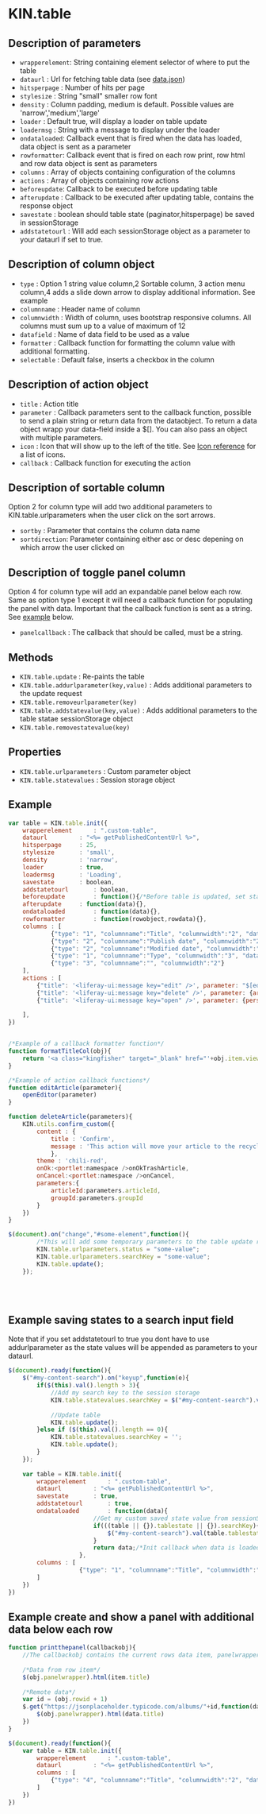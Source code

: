 # KIN.table

## Description of parameters
* `wrapperelement`: String containing element selector of where to put the table
* `dataurl` 	: Url for fetching table data (see [data.json](https://github.com/kinnarps/KIN/blob/master/table/data.json))
* `hitsperpage` : Number of hits per page
* `stylesize`	: String "small" smaller row font
* `density`	: Column padding, medium is default. Possible values are 'narrow','medium','large'
* `loader`	: Default true, will display a loader on table update
* `loadermsg`	: String with a message to display under the loader
* `ondataloaded`: Callback event that is fired when the data has loaded, data object is sent as a parameter
* `rowformatter`: Callback event that is fired on each row print, row html and row data object is sent as parameters
* `columns`	: Array of objects containing configuration of the columns
* `actions`	: Array of objects containing row actions
* `beforeupdate`: Callback to be executed before updating table
* `afterupdate`	: Callback to be executed after updating table, contains the response object
* `savestate`	: boolean should table state (paginator,hitsperpage) be saved in sessionStorage
* `addstatetourl` : Will add each sessionStorage object as a parameter to your dataurl if set to true.

## Description of column object
* `type`	: Option 1 string value column,2 Sortable column, 3 action menu column,4 adds a slide down arrow to display additional information. See example
* `columnname`	: Header name of column
* `columnwidth`	: Width of column, uses bootstrap responsive columns. All columns must sum up to a value of maximum of 12
* `datafield`	: Name of data field to be used as a value
* `formatter`	: Callback function for formatting the column value with additional formatting.
* `selectable`	: Default false, inserts a checkbox in the column

## Description of action object
* `title`	: Action title
* `parameter`	: Callback parameters sent to the callback function, possible to send a plain string or return data from the dataobject. To return a data object wrapp your data-field inside a $[]. You can also pass an object with multiple parameters.
* `icon`	: Icon that will show up to the left of the title. See [Icon reference](http://liferay.github.io/alloy-bootstrap/base-css.html#icons) for a list of icons.
* `callback`	: Callback function for executing the action

## Description of sortable column
Option 2 for column type will add two additional parameters to KIN.table.urlparameters when the user click on the sort arrows. 
* `sortby`	: Parameter that contains the column data name
* `sortdirection`: Parameter containing either asc or desc depening on which arrow the user clicked on

## Description of toggle panel column
Option 4 for column type will add an expandable panel below each row. Same as option type 1 except it will need a callback function for populating the panel with data. Important that the callback function is sent as a string. See [example](#example-create-and-show-a-panel-with-additional-data-below-each-row) below.
* `panelcallback` : The callback that should be called, must be a string.

## Methods
* `KIN.table.update` : Re-paints the table
* `KIN.table.addurlparameter(key,value)` : Adds additional parameters to the update request
* `KIN.table.removeurlparameter(key)`
* `KIN.table.addstatevalue(key,value)` : Adds additional parameters to the table statae sessionStorage object
* `KIN.table.removestatevalue(key)`

## Properties
* `KIN.table.urlparameters` : Custom parameter object
* `KIN.table.statevalues` : Session storage object

## Example 
```javascript
var table = KIN.table.init({
	wrapperelement	 	: ".custom-table",
	dataurl			: "<%= getPublishedContentUrl %>",
	hitsperpage		: 25,
	stylesize		: 'small',
	density			: 'narrow',
	loader			: true,
	loadermsg		: 'Loading',
	savestate		: boolean,
	addstatetourl		: boolean,
	beforeupdate		: function(){/*Before table is updated, set state and urlparameters for example*/},
	afterupdate		: function(data){},
	ondataloaded		: function(data){},
	rowformatter		: function(rowobject,rowdata){},
	columns : [
			{"type": "1", "columnname":"Title", "columnwidth":"2", "datafield":"title",formatter : formatTitleCol},
			{"type": "2", "columnname":"Publish date", "columnwidth":"2", "datafield":"publishDate"},
			{"type": "2", "columnname":"Modified date", "columnwidth":"3", "datafield":"modifiedDate"},
			{"type": "1", "columnname":"Type", "columnwidth":"3", "datafield":"structureName"},
			{"type": "3", "columnname":"", "columnwidth":"2"}
	],
	actions : [
		{"title": '<liferay-ui:message key="edit" />', parameter: "$[editUrl]", "icon": "icon-edit",callback:editArticle},
		{"title": '<liferay-ui:message key="delete" />', parameter: {articleId:"$[articleId]",groupId:"$[groupId]"},"icon": "icon-trash", callback:deleteArticle},
		{"title": '<liferay-ui:message key="open" />', parameter: {personType:"Supplier",url:"$[viewurl]",title:"$[title]"}, "icon": "icon-search",callback:openurl},
  			
	],
})


/*Example of a callback formatter function*/
function formatTitleCol(obj){
	return '<a class="kingfisher" target="_blank" href="'+obj.item.viewurl+'">'+obj.columnvalue+'</a>';
}

/*Example of action callback functions*/
function editArticle(parameter){
	openEditor(parameter)
}

function deleteArticle(parameters){
	KIN.utils.confirm_custom({
		content : {
			title : 'Confirm',
			message : 'This action will move your article to the recycle bin.'
			},
		theme : 'chili-red',
		onOk:<portlet:namespace />onOkTrashArticle,
		onCancel:<portlet:namespace />onCancel,
		parameters:{
			articleId:parameters.articleId,
			groupId:parameters.groupId
		}
	})
}

$(document).on("change","#some-element",function(){		
		/*This will add some temporary parameters to the table update request*/
		KIN.table.urlparameters.status = "some-value"; 		
		KIN.table.urlparameters.searchKey = "some-value";
		KIN.table.update();
	});

```
<br /><br />


## Example saving states to a search input field
Note that if you set addstatetourl to true you dont have to use addurlparameter as the state values will be appended as parameters to your dataurl. 
```javascript
$(document).ready(function(){
	$("#my-content-search").on("keyup",function(e){
		if($(this).val().length > 3){					
			//Add my search key to the session storage
			KIN.table.statevalues.searchKey = $("#my-content-search").val();
			
			//Update table
			KIN.table.update();
		}else if ($(this).val().length == 0){
			KIN.table.statevalues.searchKey = '';
			KIN.table.update();
		}
	});
	
	var table = KIN.table.init({
		wrapperelement	 	: ".custom-table",
		dataurl			: "<%= getPublishedContentUrl %>",
		savestate		: true,
		addstatetourl		: true,
		ondataloaded		: function(data){
						//Get my custom saved state value from sessionStorage and set value of the search field
						if(((table || {}).tablestate || {}).searchKey){
							$("#my-content-search").val(table.tablestate.searchKey)
						}
						return data;/*Init callback when data is loaded*/
					},
		columns : [
					{"type": "1", "columnname":"Title", "columnwidth":"2", "datafield":"title"},
		]
	})
})
```

## Example create and show a panel with additional data below each row
```javascript
function printthepanel(callbackobj){
	//The callbackobj contains the current rows data item, panelwrapper element selector for inserting html inside the panel and the row id for the current row
	
	/*Data from row item*/
	$(obj.panelwrapper).html(item.title)
	
	/*Remote data*/
	var id = (obj.rowid + 1)
	$.get("https://jsonplaceholder.typicode.com/albums/"+id,function(data){
		$(obj.panelwrapper).html(data.title)
	})
}

$(document).ready(function(){
	var table = KIN.table.init({
		wrapperelement	 	: ".custom-table",
		dataurl			: "<%= getPublishedContentUrl %>",
		columns : [
			{"type": "4", "columnname":"Title", "columnwidth":"2", "datafield":"title",panelcallback:"printthepanel"},
		]
	})
})
```
